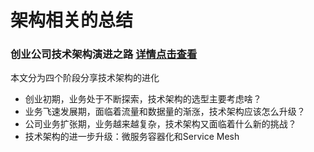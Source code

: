 # 架构相关的总结

### 创业公司技术架构演进之路 [详情点击查看](https://mp.weixin.qq.com/s/ya-VgI8tFOXTB07U1HEqBg)
本文分为四个阶段分享技术架构的进化
- 创业初期，业务处于不断探索，技术架构的选型主要考虑啥？
- 业务飞速发展期，面临着流量和数据量的渐涨，技术架构应该怎么升级？
- 公司业务扩张期，业务越来越复杂，技术架构又面临着什么新的挑战？
- 技术架构的进一步升级：微服务容器化和Service Mesh
